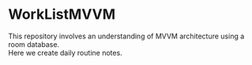 # WorkListMVVM
This repository involves an understanding of MVVM architecture using a room database. 
<br>
Here we create daily routine notes.

